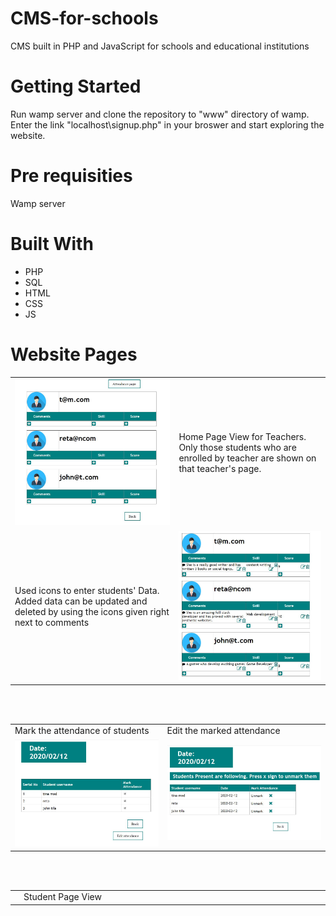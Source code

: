 # CMS-for-schools
CMS built in PHP and JavaScript for schools and educational institutions 

# Getting Started
Run wamp server and clone the repository to "www" directory of wamp. Enter the link "localhost\signup.php" in your broswer and start exploring the website.

# Pre requisities
Wamp server

# Built With
<ul>
<li>PHP</li>
<li>SQL</li><li>HTML</li>
<li>CSS</li>
<li>JS</li>  
</ul>

# Website Pages

<table>
<tr>

<td><img src= "images/home.JPG" ></td>
<td>Home Page View for Teachers. Only those students who are enrolled by teacher are shown on that teacher's page. </td>
</tr>
<tr>

<td>Used icons to enter students' Data. Added data can be updated and deleted by using the icons given right next to comments</td>
<td><img src= "images/homefull.JPG" ></td>
</tr>
</table>
<br><br>
<table>
<tr>

<td>Mark the attendance of students</td>
<td>Edit the marked attendance </td>
</tr>
<tr>
<td><img src= "images/attend.JPG" ></td>
<td><img src= "images/editAttend.JPG" ></td>


</tr>


</table>
<br><br>
<table>
<tr>
<td><img src= "images/student.JPG" width="500"></td>
<td width="500">Student Page View</td>

</tr>



</table>
